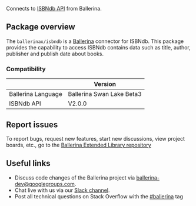 Connects to [ISBNdb API](https://isbndb.com/apidocs/v2) from Ballerina.

## Package overview
The `ballerinax/isbndb` is a [Ballerina](https://ballerina.io/) connector for  ISBNdb.
This package provides the capability to access ISBNdb contains data such as title, author, publisher and publish date about books.

### Compatibility
|                    | Version                   |
|--------------------|---------------------------|
| Ballerina Language | Ballerina Swan Lake Beta3 |
| ISBNdb API         | V2.0.0                        |

## Report issues
To report bugs, request new features, start new discussions, view project boards, etc., go to the [Ballerina Extended Library repository](https://github.com/ballerina-platform/ballerina-extended-library)

## Useful links
- Discuss code changes of the Ballerina project via [ballerina-dev@googlegroups.com](mailto:ballerina-dev@googlegroups.com).
- Chat live with us via our [Slack channel](https://ballerina.io/community/slack/).
- Post all technical questions on Stack Overflow with the [#ballerina](https://stackoverflow.com/questions/tagged/ballerina) tag
